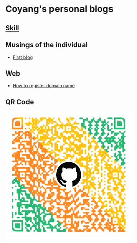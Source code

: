 # Coyang's personal blogs

## [Skill](./personal/skill.md)

## Musings of the individual

- [First blog](./musings/first_blog.md)


## Web

- [How to register domain name](./web/how_to_apply_domain_name.md)

## QR Code

![](./images/coyang_qr_code.png)

